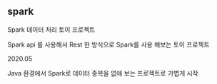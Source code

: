 ## spark

Spark 데이터 처리 토이 프로젝트

Spark api 를 사용해서 Rest 한 방식으로 
Spark를 사용 해보는 토이 프로젝트

2020.05

Java 환경에서 
Spark로 데이터 중복을 없애 보는 프로젝트로 가볍게 시작
